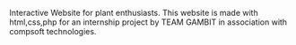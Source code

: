 Interactive Website for plant enthusiasts. This website is made with html,css,php for an internship project by TEAM GAMBIT in association with compsoft technologies.
